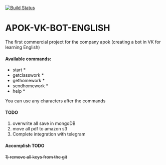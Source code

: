 
[![Build Status](https://travis-ci.org/AFCG-COMPANY/APOK-VK-BOT-ENGLISH.svg?branch=master)](https://travis-ci.org/AFCG-COMPANY/APOK-VK-BOT-ENGLISH)

# APOK-VK-BOT-ENGLISH
The first commercial project for the company apok (creating a bot in VK for learning English)

#### Available commands:
* start *
* getclasswork *
* gethomework *
* sendhomework *
* help *

You can use any characters after the commands

#### TODO 
1) overwrite all save in mongoDB<br/>
2) move all pdf to amazon s3<br/>
3) Сomplete integration with telegram<br/>

#### Accomplish TODO
~~1) remove all keys from the git~~<br/>
